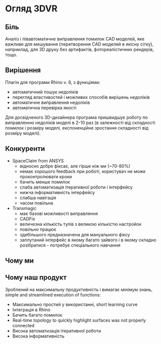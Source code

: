 # Огляд 3DVR

## Біль

Аналіз і півавтоматичне виправлення помилок CAD моделей, яке важливе для мешування (перетворення CAD моделей в якісну сітку), наприклад, для 3D друку без артифактів, фотореалістичних рендерів, тощо.

## Вирішення

Плагін для програми Rhino v. 6, з функціями:

- автоматичний пошук недоліків
- перегляд властивостей і можливих способів вирішень недоліків
- автоматичне виправлення недоліків
- автоматична перевірка якості

Для досвідченого 3D-дизайнера програма пришвидшує роботу по виправленню недоліків моделі в 2-10 раз (в залежності від складності помилок і розміру моделі, експоненційне зростання складності від розміру моделі).

## Конкуренти

- SpaceClaim from ANSYS
    - відносно добре фіксає, але гірше ніж ми (~70-80%)
    - немає хорошого feedback при роботі, користувач не може проконтролювати кроки
    - бачить менше помилок
    - слаба автоматизація ітеративної роботи і інтерфейсу
    - нижча інформативність інтерфейсу
    - слабша навігація
    - часом повільна
- Transmagic
    - має базові можливості виправлення
    - CADFix
    + величезна кількість тулів з великою кількістю настройок
    - повільно працює
    - здебільшого предназначена для мануального фіксу
    - заплутаний інтерфейс в якому багато зайвого і в якому складно розібратися - потребує спеціального навчання

## Чому ми

## Чому наш продукт

Зроблений на максимальну продуктивність і вимагає мінімум знань, simple and streamlined execution of functions:

- Максимально простий у використанні, short learning curve
- Інтеграція в Rhino
- Бачить багато помилок
- Real-time topology to quickly highlight surfaces was not properly connected
- Висока автоматизація ітеративної роботи
- Висока інформативність

